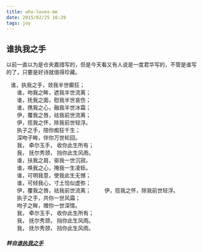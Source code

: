 ```yaml
---
title: who-loves-me
date: 2015/02/25 16:29
tags: joy
---
```


## 谁执我之手

以前一直以为是仓央嘉措写的，但是今天看又有人说是一度君华写的，不管是谁写的了，只要是好诗就值得珍藏。  

   谁，执我之手，敛我半世癫狂；  
　　谁，吻我之眸，遮我半世流离；  
　　谁，抚我之面，慰我半世哀伤；  
　　谁，携我之心，融我半世冰霜；  
　　伊，覆我之唇，祛我前世流离；  
　　伊，揽我之怀，除我前世轻浮。  
　　执子之手，陪你痴狂千生；  
　　深吻子眸，伴你万世轮回。  
　　我， 牵尔玉手， 收你此生所有；  
　　我， 抚尔秀颈， 挡你此生风雨。  
　　谁，扶我之肩，驱我一世沉寂。  
　　谁，唤我之心，掩我一生凌轹。  
　　谁，可明我意，使我此生无憾；  
　　谁，可倾我心，寸土恰似虚弥；  
　　伊，覆我之唇，祛我前世流离；  
　　伊，揽我之怀，除我前世轻浮。  
　　执子之手，共你一世风霜；  
　　吻子之眸，赠你一世深情。  
　　我， 牵尔玉手， 收你此生所有；  
　　我， 抚尔秀颈， 挡你此生风雨。  
　　我， 抚尔秀颈， 挡你此生风雨。  

##### 转自[谁执我之手](https://my.oschina.net/luweiweiwei/blog/379917)